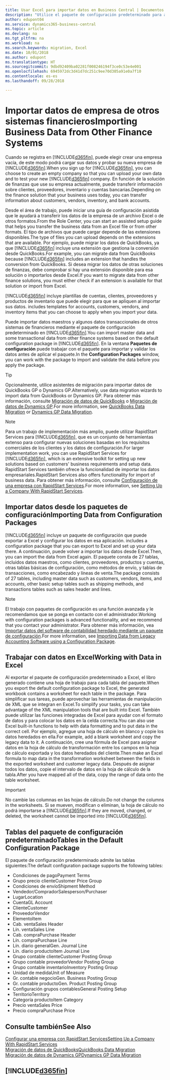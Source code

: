 ```yaml
---
title: Usar Excel para importar datos en Business Central | Documentos de Microsoft
description: "Utilice el paquete de configuración predeterminado para agregar datos de cliente en Excel e importar los datos en Business Central."
author: edupont04
ms.service: dynamics365-business-central
ms.topic: article
ms.devlang: na
ms.tgt_pltfrm: na
ms.workload: na
ms.search.keywords: migration, Excel
ms.date: 10/01/2018
ms.author: edupont
ms.translationtype: HT
ms.sourcegitcommit: 9dbd92409ba02281f008246194f3ce0c53e4e001
ms.openlocfilehash: 6945972dc3d41d7dc251c9ee70d305a91e0a7f10
ms.contentlocale: es-es
ms.lasthandoff: 09/28/2018

---
```

# <a name="importing-business-data-from-other-finance-systems"></a><span data-ttu-id="38759-103">Importar datos de empresa de otros sistemas financieros</span><span class="sxs-lookup"><span data-stu-id="38759-103">Importing Business Data from Other Finance Systems</span></span>
<span data-ttu-id="38759-104">Cuando se registra en [!INCLUDE[d365fin](includes/d365fin_md.md)], puede elegir crear una empresa vacía, de este modo podrá cargar sus datos y probar su nueva empresa de [!INCLUDE[d365fin](includes/d365fin_md.md)].</span><span class="sxs-lookup"><span data-stu-id="38759-104">When you sign up for [!INCLUDE[d365fin](includes/d365fin_md.md)], you can choose to create an empty company so that you can upload your own data and to test your new [!INCLUDE[d365fin](includes/d365fin_md.md)] company.</span></span> <span data-ttu-id="38759-105">En función de la solución de finanzas que use su empresa actualmente, puede transferir información sobre clientes, proveedores, inventario y cuentas bancarias.</span><span class="sxs-lookup"><span data-stu-id="38759-105">Depending on the finance solution that your business uses today, you can transfer information about customers, vendors, inventory, and bank accounts.</span></span>  

<span data-ttu-id="38759-106">Desde el área de trabajo, puede iniciar una guía de configuración asistida que le ayudará a transferir los datos de la empresa de un archivo Excel o de otros formatos.</span><span class="sxs-lookup"><span data-stu-id="38759-106">From the Role Center, you can start an assisted setup guide that helps you transfer the business data from an Excel file or from other formats.</span></span> <span data-ttu-id="38759-107">El tipo de archivos que puede cargar depende de las extensiones disponibles.</span><span class="sxs-lookup"><span data-stu-id="38759-107">The type of files you can upload depends on the extensions that are available.</span></span> <span data-ttu-id="38759-108">Por ejemplo, puede migrar los datos de QuickBooks, ya que [!INCLUDE[d365fin](includes/d365fin_md.md)] incluye una extensión que gestiona la conversión desde QuickBooks.</span><span class="sxs-lookup"><span data-stu-id="38759-108">For example, you can migrate data from QuickBooks because [!INCLUDE[d365fin](includes/d365fin_md.md)] includes an extension that handles the conversion from QuickBooks.</span></span> <span data-ttu-id="38759-109">Si desea migrar los datos de otras soluciones de finanzas, debe comprobar si hay una extensión disponible para esa solución o importarlos desde Excel.</span><span class="sxs-lookup"><span data-stu-id="38759-109">If you want to migrate data from other finance solutions, you must either check if an extension is available for that solution or import from Excel.</span></span>  

[!INCLUDE[d365fin](includes/d365fin_md.md)] <span data-ttu-id="38759-110">incluye plantillas de cuentas, clientes, proveedores y productos de inventario que puede elegir para que se apliquen al importar sus datos.</span><span class="sxs-lookup"><span data-stu-id="38759-110"> includes templates for accounts, customers, vendors, and inventory items that you can choose to apply when you import your data.</span></span>

<span data-ttu-id="38759-111">Puede importar datos maestros y algunos datos transaccionales de otros sistemas de financieros mediante el paquete de configuración predeterminado en [!INCLUDE[d365fin](includes/d365fin_md.md)].</span><span class="sxs-lookup"><span data-stu-id="38759-111">You can import master data and some transactional data from other finance systems based on the default configuration package in [!INCLUDE[d365fin](includes/d365fin_md.md)].</span></span> <span data-ttu-id="38759-112">En la ventana **Paquetes de configuración** puede trabajar con el paquete para importar y validar los datos antes de aplicar el paquete.</span><span class="sxs-lookup"><span data-stu-id="38759-112">In the **Configuration Packages** window, you can work with the package to import and validate the data before you apply the package.</span></span>  

> [!TIP]  
> <span data-ttu-id="38759-113">Opcionalmente, utilice asistentes de migración para importar datos de QuickBooks GP o Dynamics GP.</span><span class="sxs-lookup"><span data-stu-id="38759-113">Alternatively, use data migration wizards to import data from QuickBooks or Dynamics GP.</span></span> <span data-ttu-id="38759-114">Para obtener más información, consulte [Migración de datos de QuickBooks](ui-extensions-quickbooks-data-migration.md) o [Migración de datos de Dynamics GP](ui-extensions-dynamicsgp-data-migration.md).</span><span class="sxs-lookup"><span data-stu-id="38759-114">For more information, see [QuickBooks Data Migration](ui-extensions-quickbooks-data-migration.md) or [Dynamics GP Data Migration](ui-extensions-dynamicsgp-data-migration.md).</span></span>

> [!NOTE]  
> <span data-ttu-id="38759-115">Para un trabajo de implementación más amplio, puede utilizar RapidStart Services para [!INCLUDE[d365fin](includes/d365fin_md.md)], que es un conjunto de herramientas extenso para configurar nuevas soluciones basadas en los requisitos comerciales de los clientes y los datos de configuración.</span><span class="sxs-lookup"><span data-stu-id="38759-115">For larger implementation work, you can use RapidStart Services for [!INCLUDE[d365fin](includes/d365fin_md.md)], which is an extensive toolkit for setting up new solutions based on customers' business requirements and setup data.</span></span> <span data-ttu-id="38759-116">RapidStart Services también ofrece la funcionalidad de importar los datos empresariales.</span><span class="sxs-lookup"><span data-stu-id="38759-116">RapidStart Services also offers functionality for import of business data.</span></span> <span data-ttu-id="38759-117">Para obtener más información, consulte [Configuración de una empresa con RapidStart Services](admin-set-up-a-company-with-rapidstart.md).</span><span class="sxs-lookup"><span data-stu-id="38759-117">For more information, see [Setting Up a Company With RapidStart Services](admin-set-up-a-company-with-rapidstart.md).</span></span>

## <a name="importing-data-from-configuration-packages"></a><span data-ttu-id="38759-118">Importar datos desde los paquetes de configuración</span><span class="sxs-lookup"><span data-stu-id="38759-118">Importing Data from Configuration Packages</span></span>
[!INCLUDE[d365fin](includes/d365fin_md.md)] <span data-ttu-id="38759-119">incluye un paquete de configuración que puede exportar a Excel y configurar los datos en esa aplicación.</span><span class="sxs-lookup"><span data-stu-id="38759-119"> includes a configuration package that you can export to Excel and set up your data there.</span></span> <span data-ttu-id="38759-120">A continuación, puede volver a importar los datos desde Excel.</span><span class="sxs-lookup"><span data-stu-id="38759-120">Then, you can import the data from Excel again.</span></span> <span data-ttu-id="38759-121">El paquete consta de 27 tablas, incluidos datos maestros, como clientes, proveedores, productos y cuentas, otras tablas básicas de configuración, como métodos de envío, y tablas de transacciones, como encabezado y líneas de venta.</span><span class="sxs-lookup"><span data-stu-id="38759-121">The package consists of 27 tables, including master data such as customers, vendors, items, and accounts, other basic setup tables such as shipping methods, and transactions tables such as sales header and lines.</span></span>  

> [!NOTE]  
>   <span data-ttu-id="38759-122">El trabajo con paquetes de configuración es una función avanzada y le recomendamos que se ponga en contacto con el administrador.</span><span class="sxs-lookup"><span data-stu-id="38759-122">Working with configuration packages is advanced functionality, and we recommend that you contact your administrator.</span></span> <span data-ttu-id="38759-123">Para obtener más información, vea [Importar datos del software de contabilidad heredado mediante un paquete de configuración](across-import-data-configuration-packages.md).</span><span class="sxs-lookup"><span data-stu-id="38759-123">For more information, see [Importing Data from Legacy Accounting Software using a Configuration Package](across-import-data-configuration-packages.md).</span></span>

## <a name="working-with-data-in-excel"></a><span data-ttu-id="38759-124">Trabajar con datos en Excel</span><span class="sxs-lookup"><span data-stu-id="38759-124">Working with Data in Excel</span></span>
<span data-ttu-id="38759-125">Al exportar el paquete de configuración predeterminado a Excel, el libro generado contiene una hoja de trabajo para cada tabla del paquete.</span><span class="sxs-lookup"><span data-stu-id="38759-125">When you export the default configuration package to Excel, the generated workbook contains a worksheet for each table in the package.</span></span> <span data-ttu-id="38759-126">Para simplificar sus tareas, puede aprovechar las herramientas de manipulación de XML que se integran en Excel.</span><span class="sxs-lookup"><span data-stu-id="38759-126">To simplify your tasks, you can take advantage of the XML manipulation tools that are built into Excel.</span></span> <span data-ttu-id="38759-127">También puede utilizar las funciones integradas de Excel para ayudar con el formato de datos y para colocar los datos en la celda correcta.</span><span class="sxs-lookup"><span data-stu-id="38759-127">You can also use Excel built-in functions to help with data formatting and to put data in the correct cell.</span></span> <span data-ttu-id="38759-128">Por ejemplo, agregue una hoja de cálculo en blanco y copie los datos heredados en ella.</span><span class="sxs-lookup"><span data-stu-id="38759-128">For example, add a blank worksheet and copy the legacy data to it.</span></span> <span data-ttu-id="38759-129">A continuación, cree una fórmula de Excel para asignar datos en la hoja de cálculo de transformación entre los campos en la hoja de cálculo exportada y los datos heredados del cliente.</span><span class="sxs-lookup"><span data-stu-id="38759-129">Then make an Excel formula to map data in the transformation worksheet between the fields in the exported worksheet and customer legacy data.</span></span> <span data-ttu-id="38759-130">Después de asignar todos los datos, copie el intervalo de datos en la hoja de cálculo de la tabla.</span><span class="sxs-lookup"><span data-stu-id="38759-130">After you have mapped all of the data, copy the range of data onto the table worksheet.</span></span>  

> [!IMPORTANT]  
>  <span data-ttu-id="38759-131">No cambie las columnas en las hojas de cálculo.</span><span class="sxs-lookup"><span data-stu-id="38759-131">Do not change the columns in the worksheets.</span></span> <span data-ttu-id="38759-132">Si se mueven, modifican o eliminan, la hoja de cálculo no podrá importarse a [!INCLUDE[d365fin](includes/d365fin_md.md)].</span><span class="sxs-lookup"><span data-stu-id="38759-132">If they are moved, changed, or deleted, the worksheet cannot be imported into [!INCLUDE[d365fin](includes/d365fin_md.md)].</span></span>

## <a name="tables-in-the-default-configuration-package"></a><span data-ttu-id="38759-133">Tablas del paquete de configuración predeterminado</span><span class="sxs-lookup"><span data-stu-id="38759-133">Tables in the Default Configuration Package</span></span>
<span data-ttu-id="38759-134">El paquete de configuración predeterminado admite las tablas siguientes:</span><span class="sxs-lookup"><span data-stu-id="38759-134">The default configuration package supports the following tables:</span></span>

-   <span data-ttu-id="38759-135">Condiciones de pago</span><span class="sxs-lookup"><span data-stu-id="38759-135">Payment Terms</span></span>
-   <span data-ttu-id="38759-136">Grupo precio cliente</span><span class="sxs-lookup"><span data-stu-id="38759-136">Customer Price Group</span></span>
-   <span data-ttu-id="38759-137">Condiciones de envío</span><span class="sxs-lookup"><span data-stu-id="38759-137">Shipment Method</span></span>
-   <span data-ttu-id="38759-138">Vendedor/Comprador</span><span class="sxs-lookup"><span data-stu-id="38759-138">Salesperson/Purchaser</span></span>
-   <span data-ttu-id="38759-139">Lugar</span><span class="sxs-lookup"><span data-stu-id="38759-139">Location</span></span>
-   <span data-ttu-id="38759-140">Cuenta</span><span class="sxs-lookup"><span data-stu-id="38759-140">GL Account</span></span>
-   <span data-ttu-id="38759-141">Cliente</span><span class="sxs-lookup"><span data-stu-id="38759-141">Customer</span></span>
-   <span data-ttu-id="38759-142">Proveedor</span><span class="sxs-lookup"><span data-stu-id="38759-142">Vendor</span></span>
-   <span data-ttu-id="38759-143">Elemento</span><span class="sxs-lookup"><span data-stu-id="38759-143">Item</span></span>
-   <span data-ttu-id="38759-144">Cab. venta</span><span class="sxs-lookup"><span data-stu-id="38759-144">Sales Header</span></span>
-   <span data-ttu-id="38759-145">Lín. venta</span><span class="sxs-lookup"><span data-stu-id="38759-145">Sales Line</span></span>
-   <span data-ttu-id="38759-146">Cab. compra</span><span class="sxs-lookup"><span data-stu-id="38759-146">Purchase Header</span></span>
-   <span data-ttu-id="38759-147">Lín. compra</span><span class="sxs-lookup"><span data-stu-id="38759-147">Purchase Line</span></span>
-   <span data-ttu-id="38759-148">Lín. diario general</span><span class="sxs-lookup"><span data-stu-id="38759-148">Gen. Journal Line</span></span>
-   <span data-ttu-id="38759-149">Lín. diario producto</span><span class="sxs-lookup"><span data-stu-id="38759-149">Item Journal Line</span></span>
-   <span data-ttu-id="38759-150">Grupo contable cliente</span><span class="sxs-lookup"><span data-stu-id="38759-150">Customer Posting Group</span></span>
-   <span data-ttu-id="38759-151">Grupo contable proveedor</span><span class="sxs-lookup"><span data-stu-id="38759-151">Vendor Posting Group</span></span>
-   <span data-ttu-id="38759-152">Grupo contable inventario</span><span class="sxs-lookup"><span data-stu-id="38759-152">Inventory Posting Group</span></span>
-   <span data-ttu-id="38759-153">Unidad de medida</span><span class="sxs-lookup"><span data-stu-id="38759-153">Unit of Measure</span></span>
-   <span data-ttu-id="38759-154">Gr. contable negocio</span><span class="sxs-lookup"><span data-stu-id="38759-154">Gen. Business Posting Group</span></span>
-   <span data-ttu-id="38759-155">Gr. contable producto</span><span class="sxs-lookup"><span data-stu-id="38759-155">Gen. Product Posting Group</span></span>
-   <span data-ttu-id="38759-156">Configuración grupos contables</span><span class="sxs-lookup"><span data-stu-id="38759-156">General Posting Setup</span></span>
-   <span data-ttu-id="38759-157">Territorio</span><span class="sxs-lookup"><span data-stu-id="38759-157">Territory</span></span>
-   <span data-ttu-id="38759-158">Categoría producto</span><span class="sxs-lookup"><span data-stu-id="38759-158">Item Category</span></span>
-   <span data-ttu-id="38759-159">Precio venta</span><span class="sxs-lookup"><span data-stu-id="38759-159">Sales Price</span></span>
-   <span data-ttu-id="38759-160">Precio compra</span><span class="sxs-lookup"><span data-stu-id="38759-160">Purchase Price</span></span>

## <a name="see-also"></a><span data-ttu-id="38759-161">Consulte también</span><span class="sxs-lookup"><span data-stu-id="38759-161">See Also</span></span>
[<span data-ttu-id="38759-162">Configurar una empresa con RapidStart Services</span><span class="sxs-lookup"><span data-stu-id="38759-162">Setting Up a Company With RapidStart Services</span></span>](admin-set-up-a-company-with-rapidstart.md)  
[<span data-ttu-id="38759-163">Migración de datos de QuickBooks</span><span class="sxs-lookup"><span data-stu-id="38759-163">QuickBooks Data Migration</span></span>](ui-extensions-quickbooks-data-migration.md)  
[<span data-ttu-id="38759-164">Migración de datos de Dynamics GP</span><span class="sxs-lookup"><span data-stu-id="38759-164">Dynamics GP Data Migration</span></span>](ui-extensions-dynamicsgp-data-migration.md)  

## [!INCLUDE[d365fin](includes/free_trial_md.md)]  
 

